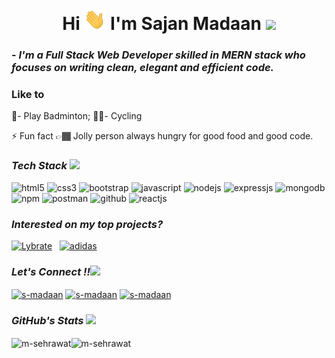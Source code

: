 <h1 align="center">Hi <img src="https://raw.githubusercontent.com/ABSphreak/ABSphreak/master/gifs/Hi.gif" width="35"> I'm Sajan Madaan <img src="https://camo.githubusercontent.com/d3359cb00ab0b5ed8f2e1fe3fceb4fbaf3b614340f8c0db99c17b9f50b351770/68747470733a2f2f656d6f6a69732e736c61636b6d6f6a69732e636f6d2f656d6f6a69732f696d616765732f313533313834393433302f343234362f626c6f622d73756e676c61737365732e6769663f31353331383439343330" width="35"></h1>
<h3>- <i>I'm a Full Stack Web Developer skilled in MERN stack who focuses on writing clean, elegant and efficient code.</i></h3>


<h3>Like to</h3>

<p>🏸- Play Badminton; 🚴🏾- Cycling<p>

<p>⚡ Fun fact 👉🏾 Jolly person always hungry for good food and good code.<p>

<h3><i>Tech Stack <img src="https://camo.githubusercontent.com/beb64ff21c883e318e4f5db5231c2ba4175705bea1c9249e82a41ab375db4f75/68747470733a2f2f6d65646961322e67697068792e636f6d2f6d656469612f51737347456d706b79454f684243623765312f67697068792e6769663f6369643d656366303565343761306e336769316266716e74716d6f62386739616964316f796a327772336473336d67373030626c267269643d67697068792e676966" width="35"/></i></h3>

<p>
<img src="https://img.shields.io/badge/HTML5-E34F26?style=for-the-badge&logo=html5&logoColor=white" alt="html5"/>
<img src="https://img.shields.io/badge/CSS3-1572B6?style=for-the-badge&logo=css3&logoColor=white" alt="css3"/>
<img src="https://img.shields.io/badge/Bootstrap-563D7C?style=for-the-badge&logo=bootstrap&logoColor=white" alt="bootstrap"/>
<img src="https://img.shields.io/badge/JavaScript-323330?style=for-the-badge&logo=javascript&logoColor=F7DF1E" alt="javascript"/>
<img src="https://img.shields.io/badge/Node.js-339933?style=for-the-badge&logo=nodedotjs&logoColor=white" alt="nodejs" />
<img src="https://img.shields.io/badge/Express.js-000000?style=for-the-badge&logo=express&logoColor=white" alt="expressjs"/>
<img src="https://img.shields.io/badge/MongoDB-4EA94B?style=for-the-badge&logo=mongodb&logoColor=white" alt="mongodb"/>
<img src="https://img.shields.io/badge/npm-CB3837?style=for-the-badge&logo=npm&logoColor=white" alt="npm"/>
<img src="https://img.shields.io/badge/Postman-FF6C37?style=for-the-badge&logo=Postman&logoColor=white" alt="postman"/>
<img src="https://img.shields.io/badge/GitHub-100000?style=for-the-badge&logo=github&logoColor=white" alt="github"/>
<img src="https://img.shields.io/badge/React-20232A?style=for-the-badge&logo=react&logoColor=61DAFB" alt="reactjs" />
</p>


<h3><i>Interested on my top projects?</i></h3>
<p align="left">
<a href="https://github.com/sajanmadaan/Clone-Croma.git" target="blank"><img src="https://d2d22nphq0yz8t.cloudfront.net/88e6cc4b-eaa1-4053-af65-563d88ba8b26/https://www.croma.com/assets/images/croma_logo_dark.png/mxw_160,f_auto" alt="Lybrate" /></a> &nbsp;
<a href="https://github.com/sajanmadaan/stylecraze2.0.git" target="blank"><img src="	https://cdn2.stylecraze.com/wp-content/themes/buddyboss-child/images/sc-logo.png" alt="adidas"/></a>
</p>


<h3><i>Let's Connect !!<img src="https://raw.githubusercontent.com/ShahriarShafin/ShahriarShafin/main/Assets/handshake.gif" width="100" /></i></h3>
<p align="left">
<a href="https://www.linkedin.com/in/sajan-madaan-b6b4ab146/" target="blank"><img align="center" src="https://img.shields.io/badge/LinkedIn-0077B5?style=for-the-badge&logo=linkedin&logoColor=white" alt="s-madaan" /></a>
  <a href="https://medium.com/@SajanMadaan" target="blank"><img align="center" src="https://assets.website-files.com/60c88869b8a3b1f8408650dc/60dae10536ed0434fc908d1c_Medium%20logo%20latest.png" alt="s-madaan" /></a>
  <a title="madanraghav7@gmail.com" href="mailto:madanraghav7@gmail.com" target="blank"><img align="center" src="https://img.shields.io/badge/Gmail-D14836?style=for-the-badge&logo=gmail&logoColor=white" alt="s-madaan" /></a> 
</p>


<h3><i>GitHub's Stats <img src="https://camo.githubusercontent.com/f11b92476ee793cfe97f20e0564ab552bd9bd670179d7b6772c59bb4d3218ca6/68747470733a2f2f692e70696e696d672e636f6d2f6f726967696e616c732f36352f63342f66342f36356334663435323537316265313236316539633632336637646134383861632e676966" width="35"/></i></h3>

<p>
<img align="center" src="https://github-readme-stats.vercel.app/api?username=sajanmadaan&count_private=true&show_icons=true&include_all_commits=true&hide=issues,contribs&border_radius=0&locale=en" alt="m-sehrawat" height="139"/><img align="center" src="https://github-readme-stats.vercel.app/api/top-langs/?username=sajanmadaan&layout=compact&border_radius=0" alt="m-sehrawat" height="139" />
</p>



